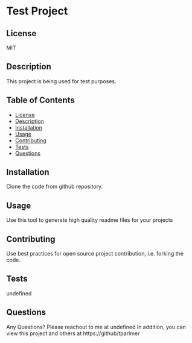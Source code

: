 
  # Test Project
  
  ## License
  MIT
  
  ## Description
  This project is being used for test purposes.
  
  ## Table of Contents
  * [License](#license)
  * [Description](#description)
  * [Installation](#installation)
  * [Usage](#usage)
  * [Contributing](#contributing)
  * [Tests](#tests)
  * [Questions](#questions)
  
  ## Installation
  Clone the code from github repository.
  
  ## Usage
  Use this tool to generate high quality readme files for your projects
  
  ## Contributing
  Use best practices for open source project contribution, i.e. forking the code.
  
  ## Tests
  undefined
  
  ## Questions
  Any Questions? Please reachout to me at undefined
  In addition, you can view this project and others at https://github/tparlmer

